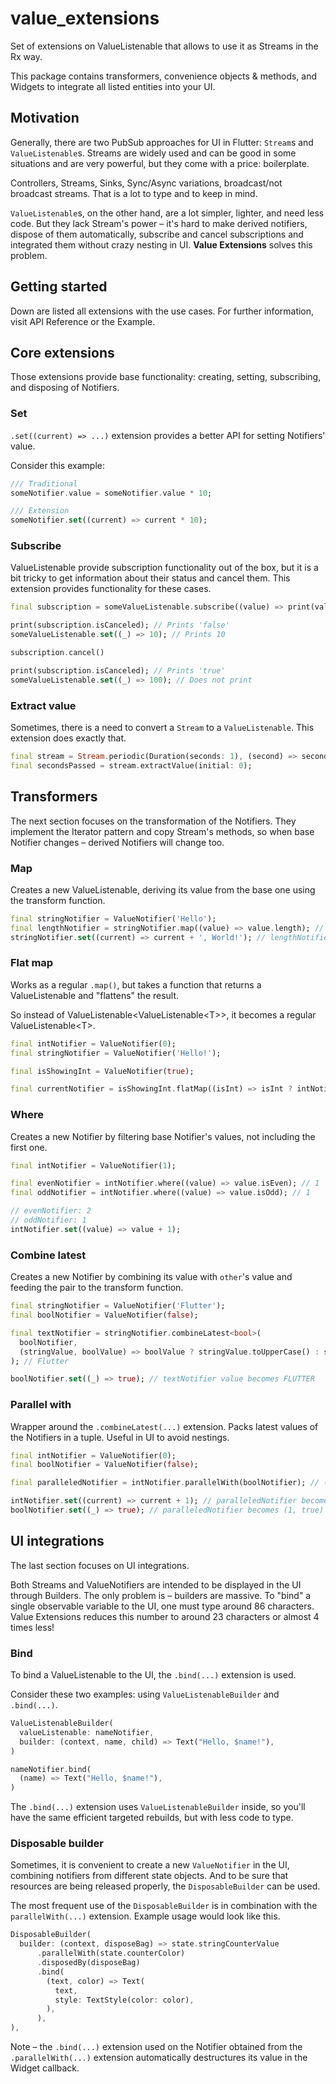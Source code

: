 # value_extensions

Set of extensions on ValueListenable that allows to use it as Streams in the Rx way. 

This package contains transformers, convenience objects & methods, and Widgets to integrate all listed entities into your UI.

## Motivation

Generally, there are two PubSub approaches for UI in Flutter: `Stream`s and `ValueListenable`s. Streams are widely used and can be good in some situations and are very powerful, but they come with a price: boilerplate. 

Controllers, Streams, Sinks, Sync/Async variations, broadcast/not broadcast streams. That is a lot to type and to keep in mind.

`ValueListenable`s, on the other hand, are a lot simpler, lighter, and need less code. But they lack Stream's power – it's hard to make derived notifiers, dispose of them automatically, subscribe and cancel subscriptions and integrated them without crazy nesting in UI. **Value Extensions** solves this problem.

## Getting started 

Down are listed all extensions with the use cases. For further information, visit API Reference or the Example.

## Core extensions

Those extensions provide base functionality: creating, setting, subscribing, and disposing of Notifiers.

### Set

`.set((current) => ...)` extension provides a better API for setting Notifiers' value.

Consider this example:

```dart
/// Traditional
someNotifier.value = someNotifier.value * 10;

/// Extension
someNotifier.set((current) => current * 10);
```

### Subscribe

ValueListenable provide subscription functionality out of the box, but it is a bit tricky to get information about their status and cancel them. This extension provides functionality for these cases.

```dart
final subscription = someValueListenable.subscribe((value) => print(value));

print(subscription.isCanceled); // Prints 'false'
someValueListenable.set((_) => 10); // Prints 10

subscription.cancel()

print(subscription.isCanceled); // Prints 'true'
someValueListenable.set((_) => 100); // Does not print
```

### Extract value

Sometimes, there is a need to convert a `Stream` to a `ValueListenable`. This extension does exactly that.

```dart
final stream = Stream.periodic(Duration(seconds: 1), (second) => second);
final secondsPassed = stream.extractValue(initial: 0);
```

## Transformers

The next section focuses on the transformation of the Notifiers. They implement the Iterator pattern and copy Stream's methods, so when base Notifier changes – derived Notifiers will change too.

### Map

Creates a new ValueListenable, deriving its value from the base one using the transform function.

```dart
final stringNotifier = ValueNotifier('Hello');
final lengthNotifier = stringNotifier.map((value) => value.length); // 5
stringNotifier.set((current) => current + ', World!'); // lengthNotifier value becomes 13
```

### Flat map

Works as a regular `.map()`, but takes a function that returns a ValueListenable and "flattens" the result. 

So instead of ValueListenable\<ValueListenable\<T\>\>, it becomes a regular ValueListenable\<T\>.

```dart
final intNotifier = ValueNotifier(0);
final stringNotifier = ValueNotifier('Hello!');

final isShowingInt = ValueNotifier(true);

final currentNotifier = isShowingInt.flatMap((isInt) => isInt ? intNotifier : stringNotifier);
```

### Where

Creates a new Notifier by filtering base Notifier's values, not including the first one. 

```dart
final intNotifier = ValueNotifier(1);

final evenNotifier = intNotifier.where((value) => value.isEven); // 1
final oddNotifier = intNotifier.where((value) => value.isOdd); // 1

// evenNotifier: 2
// oddNotifier: 1
intNotifier.set((value) => value + 1);
```

### Combine latest

Creates a new Notifier by combining its value with `other`'s value and feeding the pair to the transform function.

```dart
final stringNotifier = ValueNotifier('Flutter');
final boolNotifier = ValueNotifier(false);

final textNotifier = stringNotifier.combineLatest<bool>(
  boolNotifier, 
  (stringValue, boolValue) => boolValue ? stringValue.toUpperCase() : stringValue,
); // Flutter

boolNotifier.set((_) => true); // textNotifier value becomes FLUTTER
```

### Parallel with

Wrapper around the `.combineLatest(...)` extension. Packs latest values of the Notifiers in a tuple. Useful in UI to avoid nestings.

```dart
final intNotifier = ValueNotifier(0);
final boolNotifier = ValueNotifier(false);

final paralleledNotifier = intNotifier.parallelWith(boolNotifier); // (0, false)

intNotifier.set((current) => current + 1); // paralleledNotifier becomes (1, false)
boolNotifier.set((_) => true); // paralleledNotifier becomes (1, true)
```

## UI integrations

The last section focuses on UI integrations.

Both Streams and ValueNotifiers are intended to be displayed in the UI through Builders. The only problem is – builders are massive. To "bind" a single observable variable to the UI, one must type around 86 characters. Value Extensions reduces this number to around 23 characters or almost 4 times less!

### Bind

To bind a ValueListenable to the UI, the `.bind(...)` extension is used. 

Consider these two examples: using `ValueListenableBuilder` and `.bind(...)`.

```dart
ValueListenableBuilder(
  valueListenable: nameNotifier,
  builder: (context, name, child) => Text("Hello, $name!"),
)
```

```dart 
nameNotifier.bind(
  (name) => Text("Hello, $name!"),
)
```

The `.bind(...)` extension uses `ValueListenableBuilder` inside, so you'll have the same efficient targeted rebuilds, but with less code to type.

### Disposable builder

Sometimes, it is convenient to create a new `ValueNotifier` in the UI, combining notifiers from different state objects. And to be sure that resources are being released properly, the `DisposableBuilder` can be used.

The most frequent use of the `DisposableBuilder` is in combination with the `parallelWith(...)` extension. Example usage would look like this.

```dart 
DisposableBuilder(
  builder: (context, disposeBag) => state.stringCounterValue
      .parallelWith(state.counterColor)
      .disposedBy(disposeBag)
      .bind(
        (text, color) => Text(
          text,
          style: TextStyle(color: color),
        ),
      ),
),
```

Note – the `.bind(...)` extension used on the Notifier obtained from the `.parallelWith(...)` extension automatically destructures its value in the Widget callback.